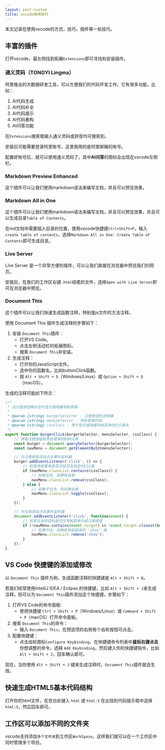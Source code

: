 ```yaml
---
layout: post-custom
title: vscode使用技巧
---
```


本文记录在使用vscode的方式，技巧，插件等一些技巧。

## 丰富的插件

打开vscode，最左侧找到拓展`Extensions`即可寻找和安装插件。

### 通义灵码（TONGYI Lingma）
阿里推出的大数据研发工具，可以方便我们的代码开发工作，它有很多功能，比如：
1. AI代码生成
2. AI代码补全
3. AI代码提示
4. AI代码重构
5. AI问答功能

在`Extensions`搜索框输入通义灵码或拼音均可搜索到。

安装后可能需要登录阿里账号，这里我用的是阿里邮箱的账号。

配置好账号后，就可以使用通义灵码了，其中**AI问答**的图标会出现在vscode左侧栏。

### Markdown Preview Enhanced
这个插件可以让我们使用markdown语法来编写文档，并且可以预览效果。

### Markdown All in One
这个插件可以让我们使用markdown语法来编写文档，并且可以预览效果，并且可以生成目录`Table of Contents`。

在md文档中需要插入目录的位置，使用vscode快捷键`Ctrl+Shift+P`，输入`create table of contents`，选择`Markdown All in One: Create Table of Contents`即可生成目录。

### Live Server
Live Server 是一个非常方便的插件，可以让我们直接在浏览器中预览我们的网页。

安装后，在我们的工作区右键`.html`结尾的文件，选择`Open with Live Server`即可在浏览器中预览。

### Document This
这个插件可以让我们快速生成函数注释，特别是js文件的方法注释。

使用 Document This 插件生成注释的步骤如下：
1. 安装 `Document This`插件：
   - 打开VS Code。
   - 点击左侧活动栏的拓展图标。
   - 搜索 `Document This`并安装。
2. 生成注释：
   - 打开你的JavaScript文件。
   - 选中你的函数名，比如buttonClick函数。
   - 按 `Alt + Shift + D`（Windows/Linux）或 `Option + Shift + D`（macOS）。

生成的注释可能如下所示：

```javascript
/**
 * 当汉堡按钮被点击时显示或隐藏导航菜单。
 *
 * @param {string} burgerSelector - 汉堡按钮的选择器
 * @param {string} menuSelector - 导航菜单的ID
 * @param {string} cssClass - 用于显示或隐藏导航菜单的CSS类名
 */
export function burgerClick(burgerSelector, menuSelector, cssClass) {
    // 获取汉堡按钮和导航菜单的DOM元素
    const burger = document.querySelector(burgerSelector);
    const navMenu = document.getElementById(menuSelector);

    // 为汉堡按钮添加点击事件监听器
    burger.addEventListener('click', () => {
        // 检查导航菜单是否已经包含指定的CSS类
        if (navMenu.classList.contains(cssClass)) {
            // 如果包含，则移除该类
            navMenu.classList.remove(cssClass);
        } else {
            // 如果不包含，则切换该类
            navMenu.classList.toggle(cssClass);
        }
    });

    // 为文档添加点击事件监听器
    document.addEventListener('click', function(event) {
        // 检查点击的目标是否在导航菜单内或汉堡按钮
        if (!navMenu.contains(event.target) && !event.target.closest(burgerSelector)) {
            // 如果不在，则移除导航菜单的 'show' 类
            navMenu.classList.remove('show');
        }
    });
}
```

## VS Code 快捷键的添加或修改

以 `Document This` 插件为例，生成函数注释的快捷键是 `Alt + Shift + D`。

若我们经常使用IntelliJ IDEA / Eclipse 的快捷键，比如 `Alt + Shift + J`来生成注释，则可以为 `Document This`插件添加这个快捷键。步骤如下：
1. 打开VS Code的命令面板:
   - 使用快捷键 `Ctrl + Shift + P`（Windows/Linux）或 `Command + Shift + P`（macOS）打开命令面板。
2. 搜索 `Document This`的命令：
   - 输入 `Document This`，在预选项的右侧有个齿轮按钮可点击。
3. 配置快捷键：
   - 点击齿轮图标`Configure Keybinding`，在快捷键命令列表中**鼠标右键点击**你想调整的命令，选择 `Add Keybinding`，然后键入你的快捷键指令，比如 `Alt + Shift + J`，回车确认即可。

 现在，当你使用 `Alt + Shift + J` 键来生成注释时，`Document This`插件就会生效。

## 快速生成HTML5基本代码结构

打开你的html文件，在空白处键入 `html` 或 `html:5` 在出现的代码提示框中选择`html:5`，然后回车即可。

## 工作区可以添加不同的文件夹
vscode支持添加`多个文件夹`到工作区`WorkSpace`，这样我们就可以在一个工作区中同时管理多个项目。




